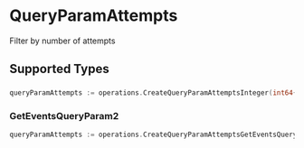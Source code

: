 # QueryParamAttempts

Filter by number of attempts


## Supported Types

### 

```go
queryParamAttempts := operations.CreateQueryParamAttemptsInteger(int64{/* values here */})
```

### GetEventsQueryParam2

```go
queryParamAttempts := operations.CreateQueryParamAttemptsGetEventsQueryParam2(operations.GetEventsQueryParam2{/* values here */})
```


